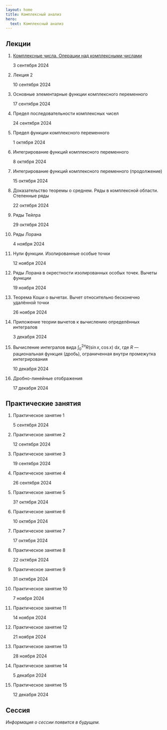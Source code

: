 ```yaml
---
layout: home
title: Комплексный анализ
hero:
  text: Комплексный анализ
---
```


## Лекции

1. [Комплексные числа. Операции над комплексными числами](./2024/lectures/01/)<p class="subtext">3 сентября 2024</p>
2. Лекция 2<p class="subtext">10 сентября 2024</p>
3. Основные элементарные функции комплексного переменного<p class="subtext">17 сентября 2024</p>
4. Предел последовательности комплексных чисел<p class="subtext">24 сентября 2024</p>
5. Предел функции комплексного переменного<p class="subtext">1 октября 2024</p>
6. Интегрирование функций комплексного переменного<p class="subtext">8 октября 2024</p>
7. Интегрирование функций комплексного переменного (продолжение)<p class="subtext">15 октября 2024</p>
8. Доказательство теоремы о среднем. Ряды в комплексной области. Степенные ряды<p class="subtext">22 октября 2024</p>
9. Ряды Тейлра<p class="subtext">29 октября 2024</p>
10. Ряды Лорана<p class="subtext">4 ноября 2024</p>
11. Нули функции. Изолированные особые точки<p class="subtext">12 ноября 2024</p>
12. Ряды Лорана в окрестности изолированных особых точек. Вычеты функции<p class="subtext">19 ноября 2024</p>
13. Теорема Коши о вычетах. Вычет относительно бесконечно удалённой точки<p class="subtext">26 ноября 2024</p>
14. Приложение теории вычетов к вычислению определённых интегралов<p class="subtext">3 декабря 2024</p>
15. Вычисление интегралов вида $\int_0^{2\pi} R(\sin x, \cos x)~ \text{d}x$, где $R$ — рациональная функция (дробь), ограниченная внутри промежутка интегрирования<p class="subtext">10 декабря 2024</p>
16. Дробно-линейные отображения<p class="subtext">17 декабря 2024</p>

## Практические занятия

1. Практическое занятие 1<p class="subtext">5 сентября 2024</p>
2. Практическое занятие 2<p class="subtext">12 сентября 2024</p>
3. Практическое занятие 3<p class="subtext">19 сентября 2024</p>
4. Практическое занятие 4<p class="subtext">26 сентября 2024</p>
5. Практическое занятие 5<p class="subtext">3? октября 2024</p>
6. Практическое занятие 6<p class="subtext">10 октября 2024</p>
7. Практическое занятие 7<p class="subtext">17 октября 2024</p>
8. Практическое занятие 8<p class="subtext">22 октября 2024</p>
9. Практическое занятие 9<p class="subtext">31 октября 2024</p>
10. Практическое занятие 10<p class="subtext">7 ноября 2024</p>
11. Практическое занятие 11<p class="subtext">14 ноября 2024</p>
12. Практическое занятие 12<p class="subtext">21 ноября 2024</p> <!-- тетрадь с КБ -->
13. Практическое занятие 13<p class="subtext">28 ноября 2024</p>
14. Практическое занятие 14<p class="subtext">5 декабря 2024</p>
15. Практическое занятие 15<p class="subtext">12 декабря 2024</p>

## Сессия
*Информация о сессии появится в будущем.*
